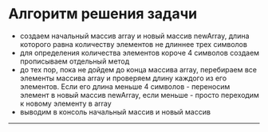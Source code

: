# Алгоритм решения задачи

- создаем начальный массив array и новый массив newArray, длина которого равна количеству элементов не длиннее трех символов
- для определения количества элементов короче 4 символов создаем прописываем отдельный метод
- до тех пор, пока не дойдем до конца массива array, перебираем все элементы массива array и проверяем длину каждого из его элементов. Если его длина меньше 4 символов - переносим элемент в новый массив newArray, если меньше - просто переходим к новому элементу в array
- выводим в консоль начальный массив и новый массив

------------------------------
